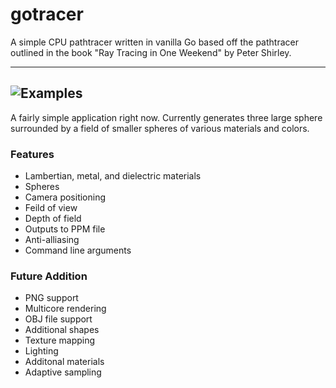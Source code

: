 # gotracer
A simple CPU pathtracer written in vanilla Go based off the pathtracer outlined in the book "Ray Tracing in One Weekend" by Peter Shirley.

---
![Examples](http://i.imgur.com/38ffKq3.png)
---
A fairly simple application right now. Currently generates three large sphere surrounded by a field of smaller spheres of
various materials and colors. 

### Features
* Lambertian, metal, and dielectric materials
* Spheres
* Camera positioning
* Feild of view
* Depth of field
* Outputs to PPM file
* Anti-alliasing
* Command line arguments

### Future Addition
* PNG support
* Multicore rendering
* OBJ file support
* Additional shapes
* Texture mapping
* Lighting
* Additonal materials
* Adaptive sampling
